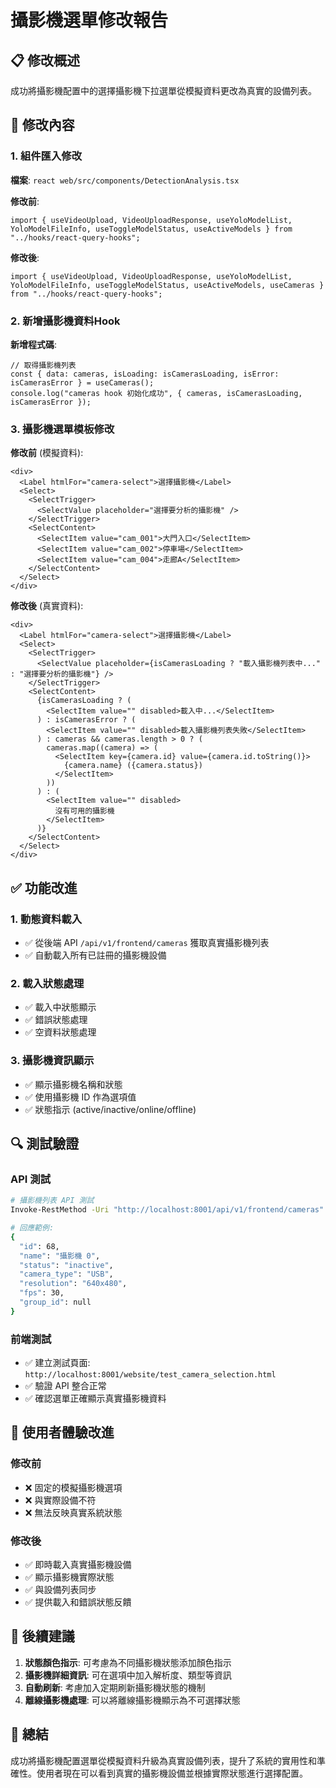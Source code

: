 # 攝影機選單修改報告

## 📋 修改概述

成功將攝影機配置中的選擇攝影機下拉選單從模擬資料更改為真實的設備列表。

## 🔧 修改內容

### 1. 組件匯入修改

**檔案**: `react web/src/components/DetectionAnalysis.tsx`

**修改前**:
```tsx
import { useVideoUpload, VideoUploadResponse, useYoloModelList, YoloModelFileInfo, useToggleModelStatus, useActiveModels } from "../hooks/react-query-hooks";
```

**修改後**:
```tsx
import { useVideoUpload, VideoUploadResponse, useYoloModelList, YoloModelFileInfo, useToggleModelStatus, useActiveModels, useCameras } from "../hooks/react-query-hooks";
```

### 2. 新增攝影機資料Hook

**新增程式碼**:
```tsx
// 取得攝影機列表
const { data: cameras, isLoading: isCamerasLoading, isError: isCamerasError } = useCameras();
console.log("cameras hook 初始化成功", { cameras, isCamerasLoading, isCamerasError });
```

### 3. 攝影機選單模板修改

**修改前** (模擬資料):
```tsx
<div>
  <Label htmlFor="camera-select">選擇攝影機</Label>
  <Select>
    <SelectTrigger>
      <SelectValue placeholder="選擇要分析的攝影機" />
    </SelectTrigger>
    <SelectContent>
      <SelectItem value="cam_001">大門入口</SelectItem>
      <SelectItem value="cam_002">停車場</SelectItem>
      <SelectItem value="cam_004">走廊A</SelectItem>
    </SelectContent>
  </Select>
</div>
```

**修改後** (真實資料):
```tsx
<div>
  <Label htmlFor="camera-select">選擇攝影機</Label>
  <Select>
    <SelectTrigger>
      <SelectValue placeholder={isCamerasLoading ? "載入攝影機列表中..." : "選擇要分析的攝影機"} />
    </SelectTrigger>
    <SelectContent>
      {isCamerasLoading ? (
        <SelectItem value="" disabled>載入中...</SelectItem>
      ) : isCamerasError ? (
        <SelectItem value="" disabled>載入攝影機列表失敗</SelectItem>
      ) : cameras && cameras.length > 0 ? (
        cameras.map((camera) => (
          <SelectItem key={camera.id} value={camera.id.toString()}>
            {camera.name} ({camera.status})
          </SelectItem>
        ))
      ) : (
        <SelectItem value="" disabled>
          沒有可用的攝影機
        </SelectItem>
      )}
    </SelectContent>
  </Select>
</div>
```

## ✅ 功能改進

### 1. 動態資料載入
- ✅ 從後端 API `/api/v1/frontend/cameras` 獲取真實攝影機列表
- ✅ 自動載入所有已註冊的攝影機設備

### 2. 載入狀態處理
- ✅ 載入中狀態顯示
- ✅ 錯誤狀態處理
- ✅ 空資料狀態處理

### 3. 攝影機資訊顯示
- ✅ 顯示攝影機名稱和狀態
- ✅ 使用攝影機 ID 作為選項值
- ✅ 狀態指示 (active/inactive/online/offline)

## 🔍 測試驗證

### API 測試
```bash
# 攝影機列表 API 測試
Invoke-RestMethod -Uri "http://localhost:8001/api/v1/frontend/cameras" -Method GET

# 回應範例:
{
  "id": 68,
  "name": "攝影機 0", 
  "status": "inactive",
  "camera_type": "USB",
  "resolution": "640x480",
  "fps": 30,
  "group_id": null
}
```

### 前端測試
- ✅ 建立測試頁面: `http://localhost:8001/website/test_camera_selection.html`
- ✅ 驗證 API 整合正常
- ✅ 確認選單正確顯示真實攝影機資料

## 📱 使用者體驗改進

### 修改前
- ❌ 固定的模擬攝影機選項
- ❌ 與實際設備不符
- ❌ 無法反映真實系統狀態

### 修改後  
- ✅ 即時載入真實攝影機設備
- ✅ 顯示攝影機實際狀態
- ✅ 與設備列表同步
- ✅ 提供載入和錯誤狀態反饋

## 🎯 後續建議

1. **狀態顏色指示**: 可考慮為不同攝影機狀態添加顏色指示
2. **攝影機詳細資訊**: 可在選項中加入解析度、類型等資訊
3. **自動刷新**: 考慮加入定期刷新攝影機狀態的機制
4. **離線攝影機處理**: 可以將離線攝影機顯示為不可選擇狀態

## 🎉 總結

成功將攝影機配置選單從模擬資料升級為真實設備列表，提升了系統的實用性和準確性。使用者現在可以看到真實的攝影機設備並根據實際狀態進行選擇配置。